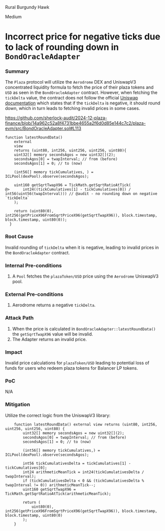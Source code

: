 Rural Burgundy Hawk

Medium

# Incorrect price for negative ticks due to lack of rounding down in `BondOracleAdapter`

### Summary

The `Plaza` protocol will utilize the `Aerodrome` DEX and UniswapV3 concentrated liquidity formula to fetch the price of their plaza tokens and `USD` as seen in the `BondOracleAdapter` contract. However, when fetching the `tickDelta` value, the contract does not follow the official [Uniswap documentation](https://github.com/Uniswap/v3-periphery/blob/0682387198a24c7cd63566a2c58398533860a5d1/contracts/libraries/OracleLibrary.sol#L36) which states that if the `tickDelta` is negative, it should round down, which in turn leads to fetching invalid prices in some cases.

https://github.com/sherlock-audit/2024-12-plaza-finance/blob/14a962c52a8f4731bbe4655a2f6d0d85e144c7c2/plaza-evm/src/BondOracleAdapter.sol#L113

```solidity
function latestRoundData()
    external
    view
    returns (uint80, int256, uint256, uint256, uint80){
    uint32[] memory secondsAgos = new uint32[](2);
    secondsAgos[0] = twapInterval; // from (before)
    secondsAgos[1] = 0; // to (now)

    (int56[] memory tickCumulatives, ) = ICLPool(dexPool).observe(secondsAgos);

    uint160 getSqrtTwapX96 = TickMath.getSqrtRatioAtTick(
@>      int24((tickCumulatives[1] - tickCumulatives[0]) / int56(uint56(twapInterval))) // @audit - no rounding down on negative `tickDelta`
    );

    return (uint80(0), int256(getPriceX96FromSqrtPriceX96(getSqrtTwapX96)), block.timestamp, block.timestamp, uint80(0));
  }
```

### Root Cause

Invalid rounding of `tickDelta` when it is negative, leading to invalid prices in the `BondOracleAdapter` contract.

### Internal Pre-conditions

1. A `Pool` fetches the `plazaToken/USD` price using the `Aerodrome` UniswapV3 pool.

### External Pre-conditions

1. Aerodrome returns a negative `tickDelta`.

### Attack Path

1. When the price is calculated in `BondOracleAdapter::latestRoundData()` the `getSqrtTwapX96` value will be invalid.
2. The Adapter returns an invalid price.

### Impact

Invalid price calculations for `plazaToken/USD` leading to potential loss of funds for users who redeem plaza tokens for Balancer LP tokens.

### PoC

N/A

### Mitigation

Utilize the correct logic from the UniswapV3 library:

```solidity
    function latestRoundData() external view returns (uint80, int256, uint256, uint256, uint80) {
        uint32[] memory secondsAgos = new uint32[](2);
        secondsAgos[0] = twapInterval; // from (before)
        secondsAgos[1] = 0; // to (now)

        (int56[] memory tickCumulatives,) = ICLPool(dexPool).observe(secondsAgos);

        int56 tickCumulativesDelta = tickCumulatives[1] - tickCumulatives[0];
        int24 arithmeticMeanTick = int24(tickCumulativesDelta / twapInterval);
        if (tickCumulativesDelta < 0 && (tickCumulativesDelta % twapInterval != 0)) arithmeticMeanTick--;
        uint160 getSqrtTwapX96 = TickMath.getSqrtRatioAtTick(arithmeticMeanTick);

        return (
            uint80(0), int256(getPriceX96FromSqrtPriceX96(getSqrtTwapX96)), block.timestamp, block.timestamp, uint80(0)
        );
    }
```